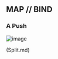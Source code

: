 ## MAP // BIND
### A Push

![image](https://user-images.githubusercontent.com/7889154/84332429-d3764e00-ab84-11ea-8c63-f245596ecd9c.png)

(Split.md)
